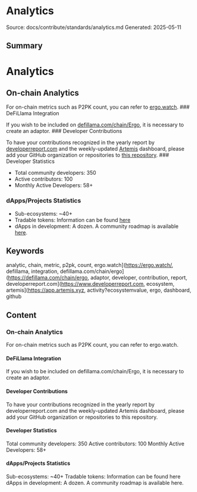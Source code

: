 # Analytics
Source: docs/contribute/standards/analytics.md
Generated: 2025-05-11

## Summary
# Analytics

## On-chain Analytics

For on-chain metrics such as P2PK count, you can refer to [ergo.watch](https://ergo.watch/). ### DeFiLlama Integration

If you wish to be included on [defillama.com/chain/Ergo](https://defillama.com/chain/Ergo), it is necessary to create an adaptor. ### Developer Contributions

To have your contributions recognized in the yearly report by [developerreport.com](https://www.developerreport.com/ecosystems/ergo/) and the weekly-updated [Artemis](https://app.artemis.xyz/developer-activity?ecosystemValue=Ergo) dashboard, please add your GitHub organization or repositories to [this repository](https://github.com/electric-capital/crypto-ecosystems/blob/master/data/ecosystems/e/ergo.toml). ### Developer Statistics

- Total community developers: 350
- Active contributors: 100
- Monthly Active Developers: 58+

### dApps/Projects Statistics

- Sub-ecosystems: ~40+
- Tradable tokens: Information can be found [here](https://sigmaverse.io/all-projects)
- dApps in development: A dozen. A community roadmap is available [here](https://docs.google.com/spreadsheets/d/1d8bzPkZ__Ta5aFc388C7xkLiEaI-95IQcbgSRg8_wkw/edit?usp=sharing).

## Keywords
analytic, chain, metric, p2pk, count, ergo.watch](https://ergo.watch/, defillama, integration, defillama.com/chain/ergo](https://defillama.com/chain/ergo, adaptor, developer, contribution, report, developerreport.com](https://www.developerreport.com, ecosystem, artemis](https://app.artemis.xyz, activity?ecosystemvalue, ergo, dashboard, github

## Content
### On-chain Analytics
For on-chain metrics such as P2PK count, you can refer to ergo.watch.

#### DeFiLlama Integration
If you wish to be included on defillama.com/chain/Ergo, it is necessary to create an adaptor.

#### Developer Contributions
To have your contributions recognized in the yearly report by developerreport.com and the weekly-updated Artemis dashboard, please add your GitHub organization or repositories to this repository.

#### Developer Statistics
Total community developers: 350
Active contributors: 100
Monthly Active Developers: 58+

#### dApps/Projects Statistics
Sub-ecosystems: ~40+
Tradable tokens: Information can be found here
dApps in development: A dozen. A community roadmap is available here.
